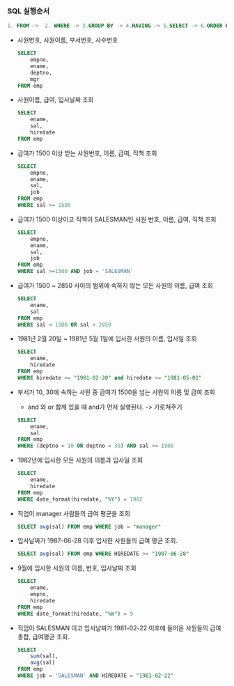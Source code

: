 ### SQL 실행순서
```sql
1. FROM ->  2. WHERE -> 3.GROUP BY -> 4.HAVING -> 5.SELECT -> 6.ORDER BY
```

- 사원번호, 사원이름, 부서번호, 사수번호 
	```sql
	SELECT
		empno, 
		ename, 
		deptno, 
		mgr 
	FROM emp
	```

- 사원이름, 급여, 입사날짜 조회
	```sql
	SELECT 
		ename, 
		sal, 
		hiredate 
	FROM emp
	```

- 급여가 1500 이상 받는 사원번호, 이름, 급여, 직책 조회
	```sql
	SELECT 
		empno, 
		ename, 
		sal, 
		job 
	FROM emp 
	WHERE sal >= 1500
	```

- 급여가 1500 이상이고 직책이 SALESMAN인 사원 번호, 이름, 급여, 직책 조회
	```sql
	SELECT 
		empno, 
		ename, 
		sal, 
		job 
	FROM emp 
	WHERE sal >=1500 AND job = 'SALESMAN'
	```

- 급여가 1500 ~ 2850 사이의 범위에 속하지 않는 모든 사원의 이름, 급여 조회
	```sql
	SELECT 
		ename, 
		sal 
	FROM emp 
	WHERE sal < 1500 OR sal > 2850
	```

- 1981년 2월 20일 ~ 1981년 5월 1일에 입사한 사원의 이름, 입사일 조회
	```sql
	SELECT 
		ename, 
		hiredate 
	FROM emp 
	WHERE hiredate >= "1981-02-20" and hiredate <= "1981-05-01"
	```

- 부서가 10, 30에 속하는 사원 중 급여가 1500을 넘는 사원의 이름 및 급여 조회
	- and 와 or 함께 있을 때 and가 먼저 실행된다. -> 가로쳐주기
	```sql
	SELECT 
		ename, 
		sal 
	FROM emp 
	WHERE (deptno = 10 OR deptno = 30) AND sal >= 1500
	```
- 1982년에 입사한 모든 사원의 이름과 입사일 조회
	```sql
	SELECT 
		ename,
		hiredate 
	FROM emp 
	WHERE date_format(hiredate, "%Y") = 1982
	```

- 직업이 manager 사람들의 급여 평균을 조회
	```sql
	SELECT avg(sal) FROM emp WHERE job = "manager"
	```

- 입사날짜가 1987-06-28 이후 입사한 사원들의 급여 평균 조회.
	```sql
	SELECT avg(sal) FROM emp WHERE HIREDATE >= "1987-06-28"
	```

- 9월에 입사한 사원의 이름, 번호, 입사날짜 조회
	```sql
	SELECT 
		ename, 
		empno, 
		hiredate 
	FROM emp 
	WHERE date_format(hiredate, "%m") = 9
	```
	
- 직업이 SALESMAN 이고 입사날짜가 1981-02-22 이후에 들어온 사원들의 급여 총합, 급여평균 조회.
	```sql
	SELECT 
		sum(sal), 
		avg(sal) 
	FROM emp
	WHERE job = 'SALESMAN' AND HIREDATE = "1981-02-22"
	```
